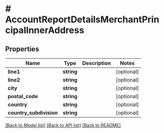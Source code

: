 # # AccountReportDetailsMerchantPrincipalInnerAddress

## Properties

Name | Type | Description | Notes
------------ | ------------- | ------------- | -------------
**line1** | **string** |  | [optional]
**line2** | **string** |  | [optional]
**city** | **string** |  | [optional]
**postal_code** | **string** |  | [optional]
**country** | **string** |  | [optional]
**country_subdivision** | **string** |  | [optional]

[[Back to Model list]](../../README.md#models) [[Back to API list]](../../README.md#endpoints) [[Back to README]](../../README.md)

